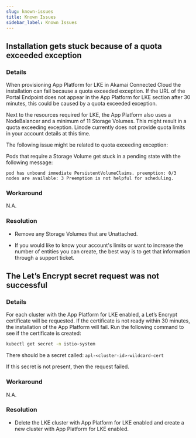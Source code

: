 ```yaml
---
slug: known-issues
title: Known Issues
sidebar_label: Known Issues
---
```


## Installation gets stuck because of a quota exceeded exception

### Details

When provisioning App Platform for LKE in Akamai Connected Cloud the installation can fail because a quota exceeded exception. If the URL of the Portal Endpoint does not appear in the App Platform for LKE section after 30 minutes, this could be caused by a quota exceeded exception.

Next to the resources required for LKE, the App Platform also uses a NodeBalancer and a minimum of 11 Storage Volumes. This might result in a quota exceeding exception. Linode currently does not provide quota limits in your account details at this time.

The following issue might be related to quota exceeding exception:

Pods that require a Storage Volume get stuck in a pending state with the following message:

`pod has unbound immediate PersistentVolumeClaims. preemption: 0/3 nodes are available: 3 Preemption is not helpful for scheduling.`

### Workaround

N.A.

### Resolution

- Remove any Storage Volumes that are Unattached.

- If you would like to know your account's limits or want to increase the number of entities you can create, the best way is to get that information through a support ticket.


## The Let’s Encrypt secret request was not successful

### Details

For each cluster with the App Platform for LKE enabled, a Let’s Encrypt certificate will be requested. If the certificate is not ready within 30 minutes, the installation of the App Platform will fail. Run the following command to see if the certificate is created:

```bash
kubectl get secret -n istio-system
```

There should be a secret called: `apl-<cluster-id>-wildcard-cert`

If this secret is not present, then the request failed.

### Workaround

N.A.

### Resolution

- Delete the LKE cluster with App Platform for LKE enabled and create a new cluster with App Platform for LKE enabled.
